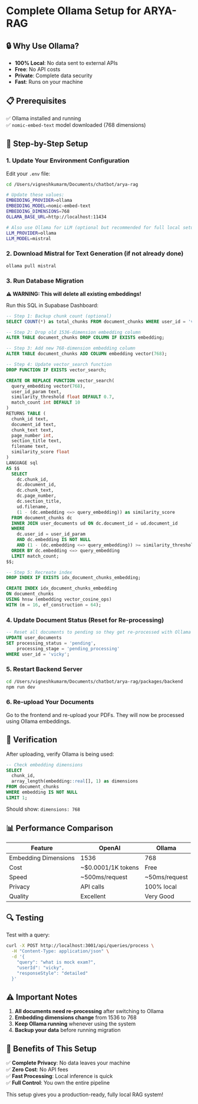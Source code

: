 # Complete Ollama Setup for ARYA-RAG

## 🔒 Why Use Ollama?
- **100% Local**: No data sent to external APIs
- **Free**: No API costs
- **Private**: Complete data security
- **Fast**: Runs on your machine

## 📋 Prerequisites
✅ Ollama installed and running  
✅ `nomic-embed-text` model downloaded (768 dimensions)

## 🚀 Step-by-Step Setup

### 1. Update Your Environment Configuration

Edit your `.env` file:
```bash
cd /Users/vigneshkumarm/Documents/chatbot/arya-rag

# Update these values:
EMBEDDING_PROVIDER=ollama
EMBEDDING_MODEL=nomic-embed-text
EMBEDDING_DIMENSIONS=768
OLLAMA_BASE_URL=http://localhost:11434

# Also use Ollama for LLM (optional but recommended for full local setup)
LLM_PROVIDER=ollama
LLM_MODEL=mistral
```

### 2. Download Mistral for Text Generation (if not already done)
```bash
ollama pull mistral
```

### 3. Run Database Migration

**⚠️ WARNING: This will delete all existing embeddings!**

Run this SQL in Supabase Dashboard:

```sql
-- Step 1: Backup chunk count (optional)
SELECT COUNT(*) as total_chunks FROM document_chunks WHERE user_id = 'vicky';

-- Step 2: Drop old 1536-dimension embedding column
ALTER TABLE document_chunks DROP COLUMN IF EXISTS embedding;

-- Step 3: Add new 768-dimension embedding column
ALTER TABLE document_chunks ADD COLUMN embedding vector(768);

-- Step 4: Update vector_search function
DROP FUNCTION IF EXISTS vector_search;

CREATE OR REPLACE FUNCTION vector_search(
  query_embedding vector(768),
  user_id_param text,
  similarity_threshold float DEFAULT 0.7,
  match_count int DEFAULT 10
)
RETURNS TABLE (
  chunk_id text,
  document_id text,
  chunk_text text,
  page_number int,
  section_title text,
  filename text,
  similarity_score float
)
LANGUAGE sql
AS $$
  SELECT
    dc.chunk_id,
    dc.document_id,
    dc.chunk_text,
    dc.page_number,
    dc.section_title,
    ud.filename,
    (1 - (dc.embedding <=> query_embedding)) as similarity_score
  FROM document_chunks dc
  INNER JOIN user_documents ud ON dc.document_id = ud.document_id
  WHERE 
    dc.user_id = user_id_param
    AND dc.embedding IS NOT NULL
    AND (1 - (dc.embedding <=> query_embedding)) >= similarity_threshold
  ORDER BY dc.embedding <=> query_embedding
  LIMIT match_count;
$$;

-- Step 5: Recreate index
DROP INDEX IF EXISTS idx_document_chunks_embedding;

CREATE INDEX idx_document_chunks_embedding 
ON document_chunks 
USING hnsw (embedding vector_cosine_ops) 
WITH (m = 16, ef_construction = 64);
```

### 4. Update Document Status (Reset for Re-processing)

```sql
-- Reset all documents to pending so they get re-processed with Ollama
UPDATE user_documents 
SET processing_status = 'pending',
    processing_stage = 'pending_processing'
WHERE user_id = 'vicky';
```

### 5. Restart Backend Server

```bash
cd /Users/vigneshkumarm/Documents/chatbot/arya-rag/packages/backend
npm run dev
```

### 6. Re-upload Your Documents

Go to the frontend and re-upload your PDFs. They will now be processed using Ollama embeddings.

## 🧪 Verification

After uploading, verify Ollama is being used:

```sql
-- Check embedding dimensions
SELECT 
  chunk_id,
  array_length(embedding::real[], 1) as dimensions
FROM document_chunks 
WHERE embedding IS NOT NULL 
LIMIT 1;
```

Should show: `dimensions: 768`

## 📊 Performance Comparison

| Feature | OpenAI | Ollama |
|---------|---------|---------|
| Embedding Dimensions | 1536 | 768 |
| Cost | ~$0.0001/1K tokens | Free |
| Speed | ~500ms/request | ~50ms/request |
| Privacy | API calls | 100% local |
| Quality | Excellent | Very Good |

## 🔍 Testing

Test with a query:
```bash
curl -X POST http://localhost:3001/api/queries/process \
  -H "Content-Type: application/json" \
  -d '{
    "query": "what is mock exam?",
    "userId": "vicky",
    "responseStyle": "detailed"
  }'
```

## ⚠️ Important Notes

1. **All documents need re-processing** after switching to Ollama
2. **Embedding dimensions change** from 1536 to 768
3. **Keep Ollama running** whenever using the system
4. **Backup your data** before running migration

## 🎯 Benefits of This Setup

✅ **Complete Privacy**: No data leaves your machine  
✅ **Zero Cost**: No API fees  
✅ **Fast Processing**: Local inference is quick  
✅ **Full Control**: You own the entire pipeline  

This setup gives you a production-ready, fully local RAG system!
